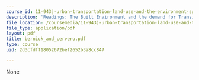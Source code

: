 ```yaml
---
course_id: 11-943j-urban-transportation-land-use-and-the-environment-spring-2002
description: 'Readings: The Built Environment and the demand for Transit'
file_location: /coursemedia/11-943j-urban-transportation-land-use-and-the-environment-spring-2002/2d3cfdff18052672bef2652b3a8cc847_bernick_and_cervero.pdf
file_type: application/pdf
layout: pdf
title: bernick_and_cervero.pdf
type: course
uid: 2d3cfdff18052672bef2652b3a8cc847

---
```

None